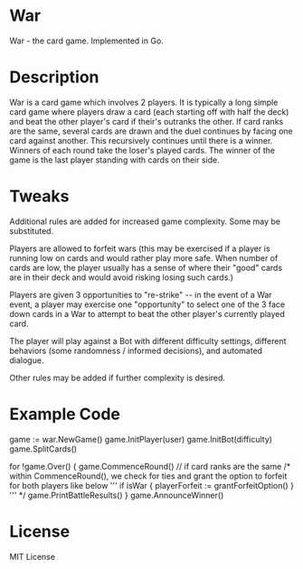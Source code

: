 # War
War - the card game. Implemented in Go. 

# Description 
War is a card game which involves 2 players. It is typically a long simple card game where players draw a card (each starting off with half the deck) and beat the other player's card if their's outranks the other. If card ranks are the same, several cards are drawn and the duel continues by facing one card against another. This recursively continues until there is a winner. Winners of each round take the loser's played cards. The winner of the game is the last player standing with cards on their side. 

# Tweaks
Additional rules are added for increased game complexity. Some may be substituted.

Players are allowed to forfeit wars (this may be exercised if a player is running low on cards and would rather play more safe. When number of cards are low, the player usually has a sense of where their "good" cards are in their deck and would avoid risking losing such cards.)

Players are given 3 opportunities to "re-strike" -- in the event of a War event, a player may exercise one "opportunity" to select one of the 3 face down cards in a War to attempt to beat the other player's currently played card. 

The player will play against a Bot with different difficulty settings, different behaviors (some randomness / informed decisions), and automated dialogue.

Other rules may be added if further complexity is desired. 

# Example Code

game := war.NewGame() 
game.InitPlayer(user) 
game.InitBot(difficulty) 
game.SplitCards() 

for !game.Over() {
    game.CommenceRound() // if card ranks are the same 
    /* within CommenceRound(), we check for ties and grant the option to forfeit
        for both players like below 
        '''
        if isWar {
            playerForfeit := grantForfeitOption() 
        }
        '''
    */
    game.PrintBattleResults() 
}
game.AnnounceWinner() 

# License 
MIT License

